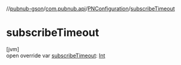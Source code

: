 //[pubnub-gson](../../../index.md)/[com.pubnub.api](../index.md)/[PNConfiguration](index.md)/[subscribeTimeout](subscribe-timeout.md)

# subscribeTimeout

[jvm]\
open override var [subscribeTimeout](subscribe-timeout.md): [Int](https://kotlinlang.org/api/latest/jvm/stdlib/kotlin/-int/index.html)
